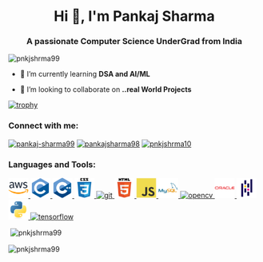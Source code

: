 <!--  Hi, I’m Pankaj 👋 
- 👀 I’m interested in ...coding

[![Pankaj's GitHub Stats](https://github-readme-stats.vercel.app/api?username=pnkjshrma99)](https://github.com/anuraghazra/github-readme-stats)

![Top Langs](https://github-readme-stats.vercel.app/api/top-langs/?username=pnkjshrma99&theme=tokyonight)

- 🌱 I’m currently working on DSA 
- 💞️ I’m looking to collaborate on ...real world projects
  -->
<h1 align="center">Hi 👋, I'm Pankaj Sharma</h1>
<h3 align="center">A passionate Computer Science UnderGrad from India</h3>

<p align="left"> <img src="https://komarev.com/ghpvc/?username=pnkjshrma99&label=Profile%20views&color=0e75b6&style=flat" alt="pnkjshrma99" /> </p>

- 🌱 I’m currently learning **DSA and AI/ML**

- 👯 I’m looking to collaborate on **..real World Projects**

[![trophy](https://github-profile-trophy.vercel.app/?username=pnkjshrma99&theme=oldie)](https://github.com/ryo-ma/github-profile-trophy)


<h3 align="left">Connect with me:</h3>
<p align="left">
<a href="https://linkedin.com/in/pankaj-sharma99" target="blank"><img align="center" src="https://raw.githubusercontent.com/rahuldkjain/github-profile-readme-generator/master/src/images/icons/Social/linked-in-alt.svg" alt="pankaj-sharma99" height="30" width="40" /></a>
<a href="https://www.codechef.com/users/pankajsharma98" target="blank"><img align="center" src="https://cdn.jsdelivr.net/npm/simple-icons@3.1.0/icons/codechef.svg" alt="pankajsharma98" height="30" width="40" /></a>
<a href="https://codeforces.com/profile/pnkjshrma10" target="blank"><img align="center" src="https://raw.githubusercontent.com/rahuldkjain/github-profile-readme-generator/master/src/images/icons/Social/codeforces.svg" alt="pnkjshrma10" height="30" width="40" /></a>
</p>

<h3 align="left">Languages and Tools:</h3>
<p align="left"> <a href="https://aws.amazon.com" target="_blank" rel="noreferrer"> <img src="https://raw.githubusercontent.com/devicons/devicon/master/icons/amazonwebservices/amazonwebservices-original-wordmark.svg" alt="aws" width="40" height="40"/> </a> <a href="https://www.cprogramming.com/" target="_blank" rel="noreferrer"> <img src="https://raw.githubusercontent.com/devicons/devicon/master/icons/c/c-original.svg" alt="c" width="40" height="40"/> </a> <a href="https://www.w3schools.com/cpp/" target="_blank" rel="noreferrer"> <img src="https://raw.githubusercontent.com/devicons/devicon/master/icons/cplusplus/cplusplus-original.svg" alt="cplusplus" width="40" height="40"/> </a> <a href="https://www.w3schools.com/css/" target="_blank" rel="noreferrer"> <img src="https://raw.githubusercontent.com/devicons/devicon/master/icons/css3/css3-original-wordmark.svg" alt="css3" width="40" height="40"/> </a> <a href="https://git-scm.com/" target="_blank" rel="noreferrer"> <img src="https://www.vectorlogo.zone/logos/git-scm/git-scm-icon.svg" alt="git" width="40" height="40"/> </a> <a href="https://www.w3.org/html/" target="_blank" rel="noreferrer"> <img src="https://raw.githubusercontent.com/devicons/devicon/master/icons/html5/html5-original-wordmark.svg" alt="html5" width="40" height="40"/> </a> <a href="https://developer.mozilla.org/en-US/docs/Web/JavaScript" target="_blank" rel="noreferrer"> <img src="https://raw.githubusercontent.com/devicons/devicon/master/icons/javascript/javascript-original.svg" alt="javascript" width="40" height="40"/> </a> <a href="https://www.mysql.com/" target="_blank" rel="noreferrer"> <img src="https://raw.githubusercontent.com/devicons/devicon/master/icons/mysql/mysql-original-wordmark.svg" alt="mysql" width="40" height="40"/> </a> <a href="https://opencv.org/" target="_blank" rel="noreferrer"> <img src="https://www.vectorlogo.zone/logos/opencv/opencv-icon.svg" alt="opencv" width="40" height="40"/> </a> <a href="https://www.oracle.com/" target="_blank" rel="noreferrer"> <img src="https://raw.githubusercontent.com/devicons/devicon/master/icons/oracle/oracle-original.svg" alt="oracle" width="40" height="40"/> </a> <a href="https://pandas.pydata.org/" target="_blank" rel="noreferrer"> <img src="https://raw.githubusercontent.com/devicons/devicon/2ae2a900d2f041da66e950e4d48052658d850630/icons/pandas/pandas-original.svg" alt="pandas" width="40" height="40"/> </a> <a href="https://www.python.org" target="_blank" rel="noreferrer"> <img src="https://raw.githubusercontent.com/devicons/devicon/master/icons/python/python-original.svg" alt="python" width="40" height="40"/> </a> <a href="https://www.tensorflow.org" target="_blank" rel="noreferrer"> <img src="https://www.vectorlogo.zone/logos/tensorflow/tensorflow-icon.svg" alt="tensorflow" width="40" height="40"/> </a> </p>

<p>&nbsp;<img align="center" src="https://github-readme-stats.vercel.app/api?username=pnkjshrma99&show_icons=true&locale=en" alt="pnkjshrma99" /></p>

<p><img align="center" src="https://github-readme-streak-stats.herokuapp.com/?user=pnkjshrma99&" alt="pnkjshrma99" /></p>

